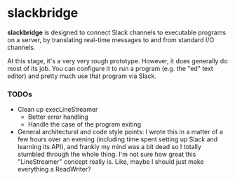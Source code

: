# slackbridge

**slackbridge** is designed to connect Slack channels to executable programs on
a server, by translating real-time messages to and from standard I/O channels.

At this stage, it's a very very rough prototype. However, it does generally do
most of its job. You can configure it to run a program (e.g. the "ed" text
editor) and pretty much use that program via Slack.

### TODOs

* Clean up execLineStreamer
  - Better error handling
  - Handle the case of the program exiting
* General architectural and code style points: I wrote this in a matter of a
  few hours over an evening (including time spent setting up Slack and learning
  its API), and frankly my mind was a bit dead so I totally stumbled through
  the whole thing. I'm not sure how great this "LineStreamer" concept really
  is. Like, maybe I should just make everything a ReadWriter?
